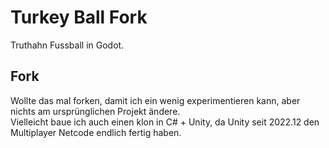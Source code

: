 # Turkey Ball Fork
Truthahn Fussball in Godot.

## Fork
Wollte das mal forken, damit ich ein wenig experimentieren kann, aber nichts am ursprünglichen Projekt ändere.\
Vielleicht baue ich auch einen klon in C# + Unity, da Unity seit 2022.12 den Multiplayer Netcode endlich fertig haben.
